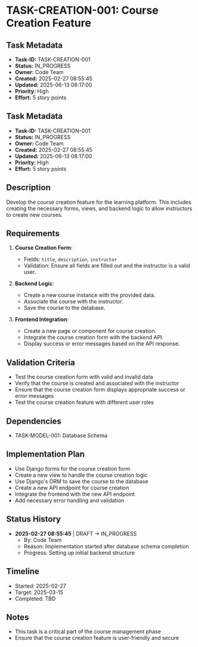 # TASK-CREATION-001: Course Creation Feature

## Task Metadata

- **Task-ID:** TASK-CREATION-001
- **Status:** IN_PROGRESS
- **Owner:** Code Team
- **Created:** 2025-02-27 08:55:45
- **Updated:** 2025-06-13 08:17:00
- **Priority:** High
- **Effort:** 5 story points

## Task Metadata

- **Task-ID:** TASK-CREATION-001
- **Status:** IN_PROGRESS
- **Owner:** Code Team
- **Created:** 2025-02-27 08:55:45
- **Updated:** 2025-06-13 08:17:00
- **Priority:** High
- **Effort:** 5 story points

## Description

Develop the course creation feature for the learning platform. This includes creating the necessary forms, views, and backend logic to allow instructors to create new courses.

## Requirements

1. **Course Creation Form**:
   - Fields: `title`, `description`, `instructor`
   - Validation: Ensure all fields are filled out and the instructor is a valid user.

2. **Backend Logic**:
   - Create a new course instance with the provided data.
   - Associate the course with the instructor.
   - Save the course to the database.

3. **Frontend Integration**:
   - Create a new page or component for course creation.
   - Integrate the course creation form with the backend API.
   - Display success or error messages based on the API response.

## Validation Criteria

- Test the course creation form with valid and invalid data
- Verify that the course is created and associated with the instructor
- Ensure that the course creation form displays appropriate success or error messages
- Test the course creation feature with different user roles

## Dependencies

- TASK-MODEL-001: Database Schema

## Implementation Plan

- Use Django forms for the course creation form
- Create a new view to handle the course creation logic
- Use Django's ORM to save the course to the database
- Create a new API endpoint for course creation
- Integrate the frontend with the new API endpoint
- Add necessary error handling and validation

## Status History

- **2025-02-27 08:55:45** | DRAFT → IN_PROGRESS
  - By: Code Team
  - Reason: Implementation started after database schema completion
  - Progress: Setting up initial backend structure

## Timeline

- Started: 2025-02-27
- Target: 2025-03-15
- Completed: TBD

## Notes

- This task is a critical part of the course management phase
- Ensure that the course creation feature is user-friendly and secure
